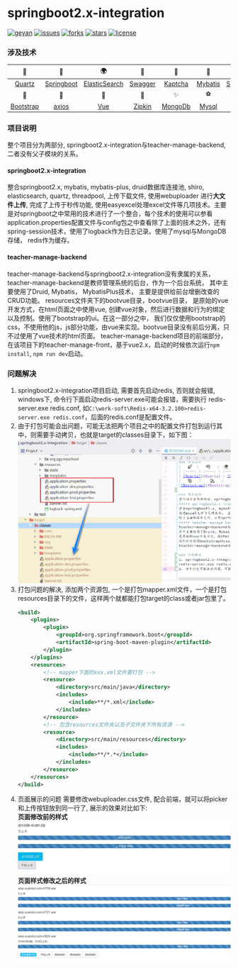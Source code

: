 # springboot2.x-integration
[![geyan](https://img.shields.io/badge/%E6%9C%80%E5%85%89%E9%98%B4-%E8%B9%89%E8%B7%8E%E9%94%99%EF%BC%8C%E6%B6%88%E7%A3%A8%E8%BF%87%EF%BC%8C%E6%9C%80%E6%98%AF%E5%85%89%E9%98%B4%E5%8C%96%E6%B5%AE%E6%B2%AB-blue)](https://img.shields.io/badge/%E6%9C%80%E5%85%89%E9%98%B4-%E8%B9%89%E8%B7%8E%E9%94%99%EF%BC%8C%E6%B6%88%E7%A3%A8%E8%BF%87%EF%BC%8C%E6%9C%80%E6%98%AF%E5%85%89%E9%98%B4%E5%8C%96%E6%B5%AE%E6%B2%AB-blue)
[![issues](https://img.shields.io/github/issues/prayjourney/springboot2.x-integration)](https://img.shields.io/github/issues/prayjourney/springboot2.x-integration)
[![forks](https://img.shields.io/github/forks/prayjourney/springboot2.x-integration)](https://img.shields.io/github/forks/prayjourney/springboot2.x-integration)
[![stars](https://img.shields.io/github/stars/prayjourney/springboot2.x-integration)](https://img.shields.io/github/stars/prayjourney/springboot2.x-integration)
[![license](https://img.shields.io/github/license/prayjourney/springboot2.x-integration)](https://img.shields.io/github/license/prayjourney/springboot2.x-integration)

### 涉及技术
|   🚀  |   🔫   |  🌍  |   🎃   |    📐  |   🌷   |   🎯   |   📚   |
| :----: | :----: | :----: | :----: | :----: | :----: | :----: | :----: | 
| [Quartz](#Quartz) | [Springboot](#Springboot) | [ElasticSearch](#ElasticSearch) | [Swagger](#Swagger) | [Kaptcha](#Kaptcha) | [Mybatis](#Mybatis) | [Shiro](#Shiro) | [Redis](#Redis) | 
|   🍇   |    🍌   |    🎫   |   🎁  |   ✨   |   ⚽    |       |       |
|[Bootstrap](#Bootstrap) | [axios](#axios) | [Vue](#Vue) | [Zipkin](#Zipkin) | [MongoDb](#MongoDb) | [Mysql](#Mysql) |

### 项目说明
整个项目分为两部分, springboot2.x-integration与teacher-manage-backend, 二者没有父子模块的关系。
#### springboot2.x-integration
整合springboot2.x, mybatis, mybatis-plus, druid数据库连接池, shiro, elasticsearch, quartz, threadpool, 上传下载文件, 使用webuploader
进行**大文件上传**, 完成了上传于秒传功能, 使用easyexcel处理excel文件等几项技术。主要是对springboot之中常用的技术进行了一个整合，每个技术的使用可以参看
application.properties配置文件与config包之中查看除了上面的技术之外，还有spring-session技术，使用了logback作为日志记录。使用了mysql与MongoDB存储，
redis作为缓存。
#### teacher-manage-backend
teacher-manage-backend与springboot2.x-integration没有隶属的关系，teacher-manage-backend是教师管理系统的后台，作为一个后台系统，
其中主要使用了Druid, Mybatis， MybatisPlus技术， 主要是提供给前台增删改查的CRUD功能。 resources文件夹下的bootvue目录，bootvue目录，
是原始的vue开发方式，在html页面之中使用vue, 创建vue对象，然后进行数据和行为的绑定以及控制。使用了bootstrap的ui。在这一部分之中，
我们仅仅使用bootstrap的css，不使用他的js，js部分功能，由vue来实现。bootvue目录没有前后分离，只不过使用了vue技术的html页面。
teacher-manage-backend项目的前端部分，在该项目下的teacher-manage-front，基于vue2.x，启动的时候依次运行`npm install`, `npm run dev`启动。

### 问题解决
1. springboot2.x-integration项目启动, 需要首先启动redis, 否则就会报错, windows下, 命令行下面启动redis-server.exe可能会报错，需要执行
redis-server.exe redis.conf, 如`C:\work-soft\Redis-x64-3.2.100>redis-server.exe redis.conf`，后面的redis.conf是配置文件。
2. 由于打包可能会出问题，可能无法把两个项目之中的配置文件打包到运行其中，则需要手动拷贝，也就是target的classes目录下，如下图：
![configfile.png](./asset/configfile.png)
3. 打包问题的解决, 添加两个资源包, 一个是打包mapper.xml文件，一个是打包resources目录下的文件，这样两个就都能打包target的class或者jar包里了。
    ```xml
    <build>
        <plugins>
            <plugin>
                <groupId>org.springframework.boot</groupId>
                <artifactId>spring-boot-maven-plugin</artifactId>
            </plugin>
        </plugins>
        <resources>
            <!-- mapper下面的xxx.xml文件要打包 -->
            <resource>
                <directory>src/main/java</directory>
                <includes>
                    <include>**/*.xml</include>
                </includes>
            </resource>
            <!-- 包含resources文件夹以及子文件夹下所有资源 -->
            <resource>
                <directory>src/main/resources</directory>
                <includes>
                    <include>**/*.*</include>
                </includes>
            </resource>
        </resources>
    </build>
    ```
4. 页面展示的问题
需要修改webuploader.css文件, 配合前端，就可以将picker和上传按钮放到同一行了, 展示的效果对比如下:<br/>
**页面修改前的样式**
  ![](https://raw.githubusercontent.com/prayjourney/img-home/master/img/20201029162225.jpg)
**页面样式修改之后的样式**
  ![](https://raw.githubusercontent.com/prayjourney/img-home/master/img/20201029162005.png)
